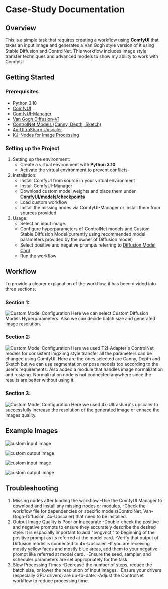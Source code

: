 # Case-Study Documentation

## Overview
This is a simple task that requires creating a workflow using **ComfyUI** that takes an input image and
generates a Van Gogh style version of it using Stable Diffusion and ControlNet. This workflow includes image style transfer techniques and advanced models to show my ability to work with ComfyUI

## Getting Started
### Prerequisites
- Python 3.10
- [ComfyUI](https://github.com/comfyanonymous/ComfyUI)
- [ComfyUI-Manager](https://github.com/ltdrdata/ComfyUI-Manager)
- [Van Gogh Diffusion-V1](https://civitai.com/models/91/van-gogh-diffusion)
- [ControlNet Models (Canny, Depth, Sketch)](https://huggingface.co/TencentARC/T2I-Adapter)
- [4x-UltraSharp Upscaler](https://civitai.com/models/116225/4x-ultrasharp)
- [KJ-Nodes for Image Processing](https://github.com/kijai/ComfyUI-KJNodes)

### Setting up  the Project
1. Setting up the environment:
   - Create a virtual environment with **Python 3.10**
   - Activate the virtual environment to prevent conflicts
2. Installation:
   - Install ComfyUI from source in your virtual environment
   - Install ComfyUI-Manager
   - Download custom model weights and place them under **ComfyUI/models/checkpoints**
   - Load custom workflow
   - Install the missing nodes via ComfyUI-Manager or Install them from sources provided
3. Usage:
   - Select an input image.
   - Configure hyperparameters of ControlNet models and Custom Stable Diffusion Model(currently using recommended model parameters provided by the owner of Diffusion model)
   - Select positive and negative prompts referring to [Diffusion Model Card](https://huggingface.co/dallinmackay/Van-Gogh-diffusion)
   - Run the workflow

## Workflow
To provide a clearer explanation of the workflow, it has been divided into three sections.

### Section 1:

![Custom Model Configuration](/workflow_imgs/workflow_img0.png)
Here we can select Custom Diffusion Models Hyperparameters. Also we can decide batch size and generated image resolution.

### Section 2: 
![Custom Model Configuration](/workflow_imgs/workflow_img1.png)
Here we used T2I-Adapter's ControlNet models for consistent img2img style transfer all the parameters can be changed using ComfyUI. Here are the ones selected are Canny, Depth and Sketch but we can use segmentation or pose models too according to the user's requirements. Also added a module that handles image normalization and resizing. Normalization node is not connected anywhere since the results are better without using it.

### Section 3:
![Custom Model Configuration](/workflow_imgs/workflow_img2.png)
Here we used 4x-Ultrasharp's upscaler to successfully increase the resolution of the generated image or enhace the images quality.

## Example Images
![custom input image](/input_images/input_img0.jpeg)

![custom output image](/ouput_images/output_img0.png)

![custom input image](/input_images/input_img4.jpg)

![custom output image](/ouput_images/output_img4.png)

## Troubleshooting
1. Missing nodes after loading the workflow
   -Use the ComfyUI Manager to download and install any missing nodes or modules.
   -Check the workflow file for dependencies or specific models(ControlNet, Van-Gogh-Diffusion, 4x-Upscaler) that need to be installed.
2.  Output Image Quality is Poor or Inaccurate
   -Double-check the positive and negative prompts to ensure they accurately describe the desired style. It is espacially important to add "lvngvnct," to beginning of the positive prompt as its referred at the model card.
   -Verify that output of Diffusion model is connected to 4x-Upscaler.
   -If you are receiving mostly yellow faces and mostly blue areas, add them to your negative prompt like referred at model card.
   -Ensure the seed, sampler, and scheduler parameters are set appropriately for the task.
3.  Slow Processing Times
   -Decrease the number of steps, reduce the batch size, or lower the resolution of input images.
   -Ensure your drivers (especially GPU drivers) are up-to-date.
   -Adjust the ControlNet workflow to reduce processing time.
        


